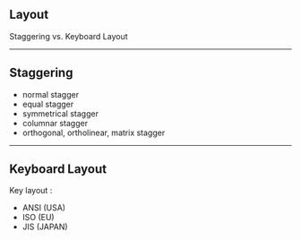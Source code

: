 ## Layout

Staggering vs. Keyboard Layout

----------

## Staggering

- normal stagger
- equal stagger
- symmetrical stagger
- columnar stagger
- orthogonal, ortholinear, matrix stagger

----------

## Keyboard Layout

Key layout :
- ANSI (USA)
- ISO (EU)
- JIS (JAPAN)
